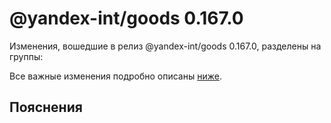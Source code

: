 # @yandex-int/goods 0.167.0

<!-- ЧЕЛОВЕЧЕСКОЕ ВСТУПЛЕНИЕ -->

Изменения, вошедшие в релиз @yandex-int/goods 0.167.0, разделены на группы:

Все важные изменения подробно описаны [ниже](#Пояснения).

## Пояснения

